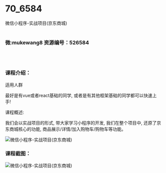 # 70_6584
微信小程序-实战项目(京东商城)
<br/></br>
<h3>微:mukewang8 资源编号：526584</h3>
<br/></br>
<h3>课程介绍：</h3>
<p>适用人群</p>
<p>最好是有vue或者react基础的同学, 或者是有其他框架基础的同学都可以快速上手!</p>
<p>课程概述:</p>
<p>我们会以实战项目的形式, 带大家学习小程序的开发, 我们在整个项目中, 还原了京东商城核心的功能, 商品展示/详情/加入购物车/购物车等功能。</p>
<p><img src="https://www.ko996.com/wp-content/uploads/img/2019/08/1-90-300x169.png" alt="微信小程序-实战项目(京东商城)"></p>
<h3>课程截图：</h3>
<p><img src="https://www.ko996.com/wp-content/uploads/img/2019/08/2-103.png" alt="微信小程序-实战项目(京东商城)"></p>
